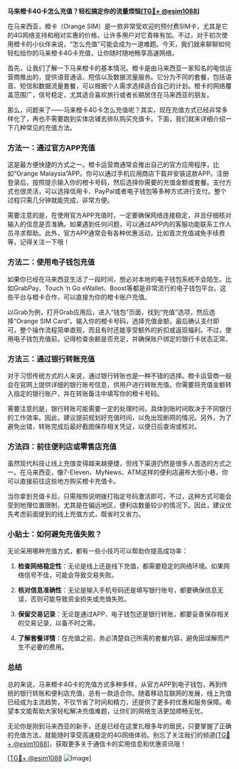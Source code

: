 **马来橙卡4G卡怎么充值？轻松搞定你的流量烦恼[[TG💪+ @esim1088](https://t.me/s/esim1088)]**

在马来西亚，橙卡（Orange SIM）是一款非常受欢迎的预付费SIM卡，尤其是它的4G网络支持和相对实惠的价格，让许多用户对它青睐有加。不过，对于初次使用橙卡的小伙伴来说，“怎么充值”可能会成为一道难题。今天，我们就来聊聊如何轻松给你的马来橙卡4G卡充值，让你随时随地畅享高速网络。

首先，让我们了解一下马来橙卡的基本情况。橙卡是由马来西亚一家知名的电信运营商推出的，提供语音通话、短信以及数据流量服务。它分为不同的套餐，包括语音、短信和数据流量套餐，可以根据个人需求选择适合自己的计划。橙卡的网络覆盖范围广，信号稳定，尤其适合喜欢旅行或者长期居住在马来西亚的朋友。

那么，问题来了——马来橙卡4G卡怎么充值呢？其实，现在充值方式已经非常多样化了，再也不需要跑到实体店铺去排队购买充值卡。下面，我们就来详细介绍一下几种常见的充值方法。

### 方法一：通过官方APP充值

这是最方便快捷的方式之一。橙卡运营商通常会推出自己的官方应用程序，比如“Orange Malaysia”APP。你可以通过手机应用商店下载并安装这款APP。注册登录后，按照提示输入你的橙卡号码，然后选择你需要的充值金额或套餐。支付方式也很灵活，可以选择信用卡、PayPal或者电子钱包等多种方式进行支付。整个过程只需几分钟就能完成，非常方便。

需要注意的是，在使用官方APP充值时，一定要确保网络连接稳定，并且仔细核对输入的信息是否准确。如果遇到任何问题，可以通过APP内的客服功能联系工作人员寻求帮助。此外，官方APP通常会有各种优惠活动，比如首次充值减免手续费等，记得关注一下哦！

### 方法二：使用电子钱包充值

如果你已经在马来西亚生活了一段时间，想必对本地的电子钱包系统不会陌生。比如GrabPay、Touch ‘n Go eWallet、Boost等都是非常流行的电子钱包平台。这些平台与橙卡合作，可以直接为你的橙卡账户充值。

以Grab为例，打开Grab应用后，进入“钱包”页面，找到“充值”选项，然后选择“Orange SIM Card”。输入你的橙卡号码，选择充值金额，最后确认支付即可。整个操作流程简单直观，而且有时还能享受额外的折扣或返现福利。不过，使用电子钱包充值前，记得检查余额是否充足，并确保账户绑定的银行卡状态正常。

### 方法三：通过银行转账充值

对于习惯传统方式的人来说，通过银行转账也是一种不错的选择。橙卡运营商一般会在官网上提供详细的银行账号信息，供用户进行转账充值。你需要将充值金额转入指定的银行账户，并在转账备注中填写你的橙卡号码。

需要注意的是，银行转账可能需要一定的处理时间，具体到账时间取决于不同银行的工作效率。因此，建议提前规划好充值时间，以免出现断网的情况。另外，为了避免出错，转账完成后最好截图保存相关凭证，以便日后查询或核对。

### 方法四：前往便利店或零售店充值

虽然现代科技让线上充值变得越来越便捷，但线下渠道仍然是很多人首选的方式之一。在马来西亚，像7-Eleven、MyNews、ATM这样的便利店遍布大街小巷，你可以直接前往这些地方购买橙卡充值卡。

当你拿到充值卡后，只需按照说明拨打指定号码激活即可。不过，这种方式可能会受到地理位置限制，尤其是在偏远地区，便利店数量较少的情况下。因此，建议优先考虑前面提到的线上充值方式，既省时又省力。

### 小贴士：如何避免充值失败？

无论采用哪种充值方式，都有一些小技巧可以帮助你提高成功率：

1. **检查网络稳定性**：无论是线上还是线下充值，都需要稳定的网络环境。如果网络信号不佳，可能会导致交易失败。
   
2. **核对信息准确性**：无论是输入手机号码还是填写银行账号，都要确保信息无误，否则可能导致资金损失或充值失败。
   
3. **保留交易记录**：无论是通过APP、电子钱包还是银行转账，都要妥善保存相关的交易记录，以备不时之需。
   
4. **了解套餐详情**：在充值之前，务必清楚自己所需的套餐内容，避免因误解而产生不必要的费用。

### 总结

总的来说，马来橙卡4G卡的充值方式多种多样，从官方APP到电子钱包，再到传统的银行转账和便利店充值，总有一款适合你。随着移动互联网的发展，线上充值已经成为主流趋势，不仅节省了时间和精力，还提供了更多的优惠和服务保障。希望本文能帮助大家轻松解决充值难题，让你们的网络生活更加顺畅无忧。

无论你是刚到马来西亚的新手，还是已经在这里扎根多年的居民，只要掌握了正确的充值方法，就能随时享受高速稳定的4G网络体验。别忘了关注我们的频道[[TG💪+ @esim1088](https://t.me/s/esim1088)]，获取更多关于通信卡的实用信息和优惠资讯哦！

[[TG💪+ @esim1088](https://t.me/s/esim1088) ![Image](https://i.postimg.cc/4NQfJmqS/Snipaste-2025-05-13-00-14-12.png)]
